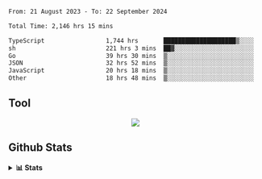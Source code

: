 <!--START_SECTION:waka-->

```txt
From: 21 August 2023 - To: 22 September 2024

Total Time: 2,146 hrs 15 mins

TypeScript                 1,744 hrs       ████████████████████▒░░░░   81.26 %
sh                         221 hrs 3 mins  ██▓░░░░░░░░░░░░░░░░░░░░░░   10.30 %
Go                         39 hrs 30 mins  ▒░░░░░░░░░░░░░░░░░░░░░░░░   01.84 %
JSON                       32 hrs 52 mins  ▒░░░░░░░░░░░░░░░░░░░░░░░░   01.53 %
JavaScript                 20 hrs 18 mins  ▒░░░░░░░░░░░░░░░░░░░░░░░░   00.95 %
Other                      18 hrs 48 mins  ▒░░░░░░░░░░░░░░░░░░░░░░░░   00.88 %
```

<!--END_SECTION:waka-->

## Tool
<p align="center">
  <a href="https://github.com/chaninlaw">
    <img src="https://skillicons.dev/icons?i=js,typescript,express,nodejs,react,next,postgres,mongodb,html,css,styledcomponents,tailwind,materialui,figma,git,github&perline=8" />
  </a>
</p>

## Github Stats
<details close>
  <summary><b>📊 Stats</b></summary>
  <div align = "center">
    
<picture>
  <source
    srcset="https://github-readme-stats.vercel.app/api?username=chaninlaw&show_icons=true&theme=dark"
    media="(prefers-color-scheme: dark)"
  />
  <source
    srcset="https://github-readme-stats.vercel.app/api?username=chaninlaw&show_icons=true"
    media="(prefers-color-scheme: light), (prefers-color-scheme: no-preference)"
  />
  <img src="https://github-readme-stats.vercel.app/api?username=chaninlaw&show_icons=true" />
</picture>
    
<picture>
  <source
    srcset="https://github-readme-stats.vercel.app/api/top-langs/?username=chaninlaw&layout=donut&theme=dark"
    media="(prefers-color-scheme: dark)"
  />
  <source
    srcset="https://github-readme-stats.vercel.app/api/top-langs/?username=chaninlaw&layout=donut"
    media="(prefers-color-scheme: light), (prefers-color-scheme: no-preference)"
  />
  <img src="https://github-readme-stats.vercel.app/api/top-langs/?username=chaninlaw&layout=donut" />
</picture>
    
  </div>
  
</details>

